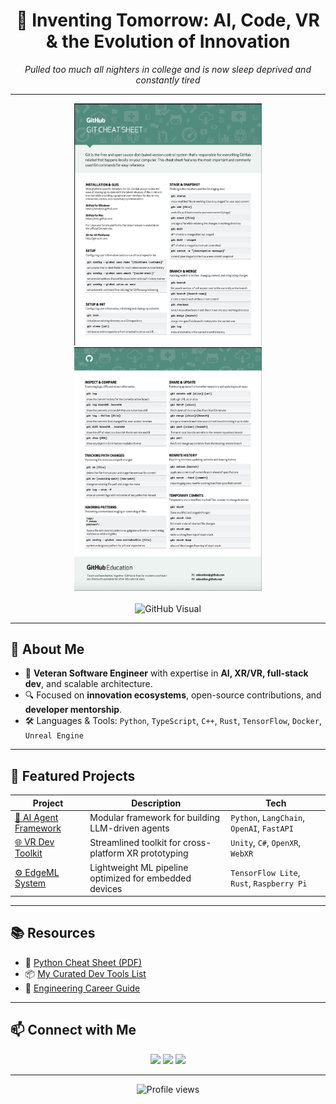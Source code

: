 <div align="center">
  <h1>🚀 Inventing Tomorrow: AI, Code, VR & the Evolution of Innovation</h1>
  <p>
    <em>Pulled too much all nighters in college and is now sleep deprived and constantly tired</em>
  </p>
</div>

---

<div align="center">
  <img src="https://github.com/webgence/webgence/blob/main/github1.png" alt="Tech Showcase 1" width="300">
  <img src="https://github.com/webgence/webgence/blob/main/gitthub2.png" alt="Tech Showcase 2" width="300">
</div>

<br/>

<div align="center">
  <img width="828" alt="GitHub Visual" src="https://github.com/user-attachments/assets/ada95d50-d734-4247-871b-4a7ca33729e5" />
</div>

---

## 👋 About Me

- 🧠 **Veteran Software Engineer** with expertise in **AI, XR/VR, full-stack dev**, and scalable architecture.
- 🔍 Focused on **innovation ecosystems**, open-source contributions, and **developer mentorship**.
- 🛠️ Languages & Tools: `Python`, `TypeScript`, `C++`, `Rust`, `TensorFlow`, `Docker`, `Unreal Engine`

---

## 🧰 Featured Projects

| Project | Description | Tech |
|--------|-------------|------|
| [🧠 AI Agent Framework](https://github.com/webgence/ai-agent-framework) | Modular framework for building LLM-driven agents | `Python`, `LangChain`, `OpenAI`, `FastAPI` |
| [🌐 VR Dev Toolkit](https://github.com/webgence/vr-dev-toolkit) | Streamlined toolkit for cross-platform XR prototyping | `Unity`, `C#`, `OpenXR`, `WebXR` |
| [⚙️ EdgeML System](https://github.com/webgence/edge-ml-system) | Lightweight ML pipeline optimized for embedded devices | `TensorFlow Lite`, `Rust`, `Raspberry Pi` |

---

## 📚 Resources

- 📄 [Python Cheat Sheet (PDF)](https://github.com/webgence/webgence/blob/main/python_cheatsheet.pdf)
- 📦 [My Curated Dev Tools List](https://github.com/webgence/devtools-list)
- 🧭 [Engineering Career Guide](https://github.com/webgence/engineering-guide)

---

## 📫 Connect with Me

<div align="center">
  <a href="https://www.linkedin.com/in/your-linkedin"><img src="https://img.shields.io/badge/LinkedIn-blue?logo=linkedin&style=for-the-badge" /></a>
  <a href="https://webgence.dev"><img src="https://img.shields.io/badge/Portfolio-000?logo=google-chrome&style=for-the-badge" /></a>
  <a href="mailto:youremail@example.com"><img src="https://img.shields.io/badge/Email-D14836?logo=gmail&style=for-the-badge" /></a>
</div>

---

<div align="center">
  <img src="https://komarev.com/ghpvc/?username=webgence&style=flat-square&color=blue" alt="Profile views"/>
</div>


